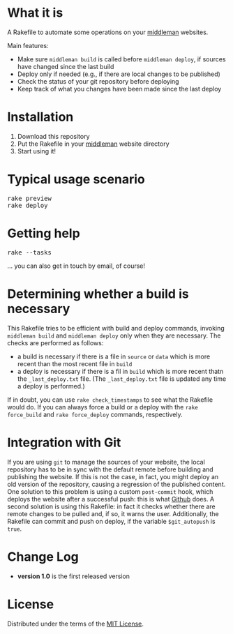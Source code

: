 # What it is

A Rakefile to automate some operations on your [middleman](http://middlemanapp.com) websites.

Main features:

* Make sure `middleman build` is called before `middleman deploy`, if sources have changed since the last build
* Deploy only if needed (e.g., if there are local changes to be published)
* Check the status of your git repository before deploying
* Keep track of what you changes have been made since the last deploy


# Installation

1. Download this repository
2. Put the Rakefile in your [middleman](http://middlemanapp.com) website directory
3. Start using it!


# Typical usage scenario

<pre>
rake preview
rake deploy
</pre>

# Getting help

<pre>
rake --tasks
</pre>

... you can also get in touch by email, of course!


# Determining whether a build is necessary

This Rakefile tries to be efficient with build and deploy commands, invoking `middleman build` and `middleman deploy` only when they are necessary.  The checks are performed as follows:

* a build is necessary if there is a file in `source` or `data` which is more recent than the most recent file in `build`
* a deploy is necessary if there is a fil in `build` which is more recent thatn the `_last_deploy.txt` file.  (The `_last_deploy.txt` file is updated any time a deploy is performed.)

If in doubt, you can use `rake check_timestamps` to see what the Rakefile would do.  If you can always force a build or a deploy with the `rake force_build` and `rake force_deploy` commands, respectively.


# Integration with Git

If you are using `git` to manage the sources of your website, the local repository has to be in sync with the default remote before building and publishing the website.  If this is not the case, in fact, you might deploy an old version of the repository, causing a regression of the published content.  One solution to this problem is using a custom `post-commit` hook, which deploys the website after a successful push:  this is what [Github](http://www.github.com) does.  A second solution is using this Rakefile: in fact it checks whether there are remote changes to be pulled and, if so, it warns the user.  Additionally, the Rakefile can commit and push on deploy, if the variable `$git_autopush` is `true`.

# Change Log

* **version 1.0** is the first released version

# License

Distributed under the terms of the [MIT License](http://opensource.org/licenses/MIT).
